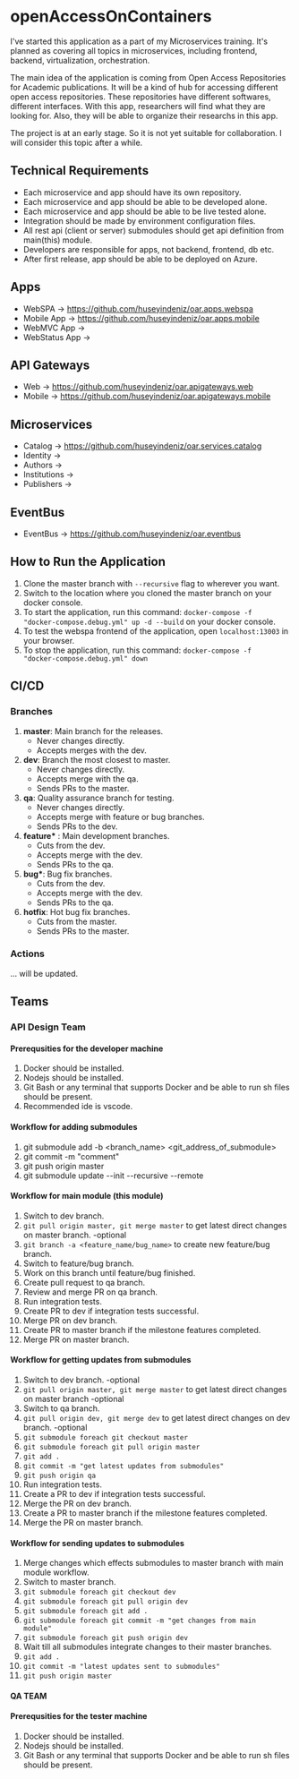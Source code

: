 # openAccessOnContainers

I've started this application as a part of my Microservices training. It's planned as covering all topics in microservices, including frontend, backend, virtualization, orchestration.

The main idea of the application is coming from Open Access Repositories for Academic publications. It will be a kind of hub for accessing different open access repositories. These repositories have different softwares, different  interfaces. With this app, researchers will find what they are looking for. Also, they will be able to organize their researchs in this app. 

The project is at an early stage. So it is not yet suitable for collaboration. I will consider this topic after a while.

## Technical Requirements
- Each microservice and app should have its own repository.
- Each microservice and app should be able to be developed alone.
- Each microservice and app should be able to be live tested alone.
- Integration should be made by environment configuration files.
- All rest api (client or server) submodules should get api definition from main(this) module.
- Developers are responsible for apps, not backend, frontend, db etc.
- After first release, app should be able to be deployed on Azure.

## Apps
- WebSPA -> https://github.com/huseyindeniz/oar.apps.webspa
- Mobile App -> https://github.com/huseyindeniz/oar.apps.mobile
- WebMVC App ->
- WebStatus App ->

## API Gateways
- Web -> https://github.com/huseyindeniz/oar.apigateways.web
- Mobile -> https://github.com/huseyindeniz/oar.apigateways.mobile

## Microservices
- Catalog -> https://github.com/huseyindeniz/oar.services.catalog
- Identity ->
- Authors ->
- Institutions ->
- Publishers ->

## EventBus
- EventBus -> https://github.com/huseyindeniz/oar.eventbus

## How to Run the Application

1. Clone the master branch with <code>--recursive</code> flag to wherever you want.
2. Switch to the location where you cloned the master branch on your docker console.
2. To start the application, run this command: <code>docker-compose -f "docker-compose.debug.yml" up -d --build</code> on your docker console.
3. To test the webspa frontend of the application, open <code>localhost:13003</code> in your browser.
4. To stop the application, run this command: <code>docker-compose -f "docker-compose.debug.yml" down</code>

## CI/CD

### Branches
1. <b>master</b>: Main branch for the releases.
    - Never changes directly. 
    - Accepts merges with the dev.
2. <b>dev</b>: Branch the most closest to master.
    - Never changes directly. 
    - Accepts merge with the qa. 
    - Sends PRs to the master.
3. <b>qa</b>: Quality assurance branch for testing.
    - Never changes directly. 
    - Accepts merge with feature or bug branches. 
    - Sends PRs to the dev.
4. <b>feature*</b> : Main development branches. 
    - Cuts from the dev.
    - Accepts merge with the dev.
    - Sends PRs to the qa.
5. <b>bug*</b>: Bug fix branches. 
    - Cuts from the dev. 
    - Accepts merge with the dev.
    - Sends PRs to the qa.
6. <b>hotfix</b>: Hot bug fix branches. 
    - Cuts from the master. 
    - Sends PRs to the master.

### Actions
... will be updated.

## Teams

### API Design Team

#### Prerequsities for the developer machine
1. Docker should be installed.
2. Nodejs should be installed.
3. Git Bash or any terminal that supports Docker and be able to run sh files should be present.
4. Recommended ide is vscode.

#### Workflow for adding submodules
1. git submodule add -b <branch_name> <git_address_of_submodule>
2. git commit -m "comment"
3. git push origin master
4. git submodule update --init --recursive --remote

#### Workflow for main module (this module) 
1. Switch to dev branch.
2. <code>git pull origin master, git merge master</code> to get latest direct changes on master branch. -optional
3. <code>git branch -a <feature_name/bug_name></code> to create new feature/bug branch.
4. Switch to feature/bug branch.
5. Work on this branch until feature/bug finished.
6. Create pull request to qa branch.
7. Review and merge PR on qa branch.
8. Run integration tests.
9. Create PR to dev if integration tests successful.
10. Merge PR on dev branch.
11. Create PR to master branch if the milestone features completed.
12. Merge PR on master branch.

#### Workflow for getting updates from submodules
1. Switch to dev branch. -optional
2. <code>git pull origin master, git merge master</code> to get latest direct changes on master branch -optional
3. Switch to qa branch.
4. <code>git pull origin dev, git merge dev</code> to get latest direct changes on dev branch. -optional
5. <code>git submodule foreach git checkout master</code>
6. <code>git submodule foreach git pull origin master</code>
7. <code>git add .</code>
8. <code>git commit -m "get latest updates from submodules"</code>
9. <code>git push origin qa</code>
10. Run integration tests.
11. Create a PR to dev if integration tests successful.
12. Merge the PR on dev branch.
13. Create a PR to master branch if the milestone features completed.
14. Merge the PR on master branch.

#### Workflow for sending updates to submodules
1. Merge changes which effects submodules to master branch with main module workflow.
2. Switch to master branch.
3. <code>git submodule foreach git checkout dev</code>
4. <code>git submodule foreach git pull origin dev</code>
5. <code>git submodule foreach git add .</code>
6. <code>git submodule foreach git commit -m "get changes from main module"</code>
7. <code>git submodule foreach git push origin dev</code>
8. Wait till all submodules integrate changes to their master branches.
8. <code>git add .</code>
9. <code>git commit -m "latest updates sent to submodules"</code>
10. <code>git push origin master</code>

#### QA TEAM

#### Prerequsities for the tester machine
1. Docker should be installed.
2. Nodejs should be installed.
3. Git Bash or any terminal that supports Docker and be able to run sh files should be present.